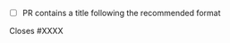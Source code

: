 <!-- Description of change -->

<!-- Checklist -->

- [ ] PR contains a title following the recommended format

<!-- Issue closed (if one exists) -->

Closes #XXXX
